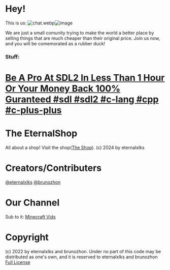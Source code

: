 # Hey! 
This is us:
<img src="blob:chrome-untrusted://media-app/55431468-0676-427a-b1da-d0cc5c468cee" alt="chat.webp"/>![image](https://github.com/user-attachments/assets/ed3b9fc9-bbd7-4693-9c07-584602bcf9e4)

We are just a small comunity trying to make the world a better place by selling things that are much cheaper than their original price.
Join us now, and you will be comemorated as a rubber duck!
### Stuff:
# [Be A Pro At SDL2 In Less Than 1 Hour Or Your Money Back 100% Guranteed #sdl #sdl2 #c-lang #cpp #c-plus-plus](https://github.com/The-EternalShop/learn-sdl2-in-1-hour-easy)

# The EternalShop

All about a shop! Visit the shop([The Shop](https://eternalxlks.github.io//EternalShop/)).
(c) 2024 by eternalxlks 

# Creators/Contributers
[@eternalxlks](https://github.com/eternalxlks)
[@brunozhon](https://github.com/brunozhon)

# Our Channel
Sub to it: 
[Minecraft Vids](https://www.youtube.com/@a_duck_plays_minecraft/videos)


# Copyright
(c) 2022 by eternalxlks and brunozhon. Under no part of this code may be distributed as one's own, and it is reserved to eternalxlks and brunozhon
[Full License](https://github.com/The-EternalShop/LICENSE/blob/main/README.md)
